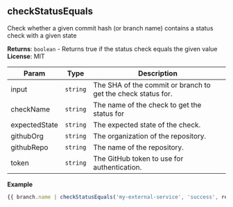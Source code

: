 <a name="module_checkStatusEquals"></a>

## checkStatusEquals
Check whether a given commit hash (or branch name) contains a status check with a given state

**Returns**: <code>boolean</code> - Returns true if the status check equals the given value
**License**: MIT  

| Param         | Type                | Description                                                  |
| ------------- | ------------------- | ------------------------------------------------------------ |
| input         | <code>string</code> | The SHA of the commit or branch to get the check status for. |
| checkName     | <code>string</code> | The name of the check to get the status for                  |
| expectedState | <code>string</code> | The expected state of the check.                             |
| githubOrg     | <code>string</code> | The organization of the repository.                          |
| githubRepo    | <code>string</code> | The name of the repository.                                  |
| token         | <code>string</code> | The GitHub token to use for authentication.                  |

**Example**  
```js
{{ branch.name | checkStatusEquals('my-external-service', 'success', repo.owner, repo.name, env.GITHUB_TOKEN) }}
```